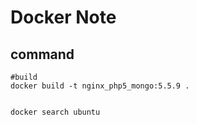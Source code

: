 Docker Note
=======




command
----------

```
#build
docker build -t nginx_php5_mongo:5.5.9 .


docker search ubuntu
```
